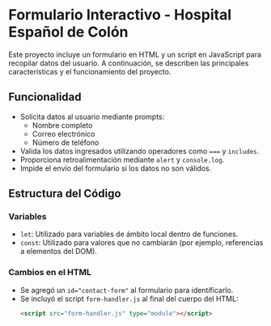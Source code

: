 # Formulario Interactivo - Hospital Español de Colón

Este proyecto incluye un formulario en HTML y un script en JavaScript para recopilar datos del usuario. A continuación, se describen las principales características y el funcionamiento del proyecto.

## Funcionalidad

- Solicita datos al usuario mediante prompts:
  - Nombre completo
  - Correo electrónico
  - Número de teléfono
- Valida los datos ingresados utilizando operadores como `===` y `includes`.
- Proporciona retroalimentación mediante `alert` y `console.log`.
- Impide el envío del formulario si los datos no son válidos.

## Estructura del Código

### Variables

- `let`: Utilizado para variables de ámbito local dentro de funciones.
- `const`: Utilizado para valores que no cambiarán (por ejemplo, referencias a elementos del DOM).

### Cambios en el HTML

- Se agregó un `id="contact-form"` al formulario para identificarlo.
- Se incluyó el script `form-handler.js` al final del cuerpo del HTML:
  ```html
  <script src="form-handler.js" type="module"></script>
